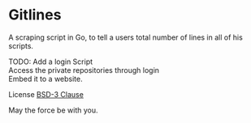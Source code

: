 # Gitlines
A scraping script in Go, to tell a users total number of lines in all of his scripts.

TODO:
Add a login Script<br />
Access the private repositories through login<br />
Embed it to a website.

License <a href="http://opensource.org/licenses/BSD-3-Clause">BSD-3 Clause</a>

May the force be with you.

